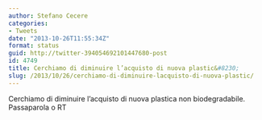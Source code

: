 ```yaml
---
author: Stefano Cecere
categories:
- Tweets
date: "2013-10-26T11:55:34Z"
format: status
guid: http://twitter-394054692101447680-post
id: 4749
title: Cerchiamo di diminuire l’acquisto di nuova plastic&#8230;
slug: /2013/10/26/cerchiamo-di-diminuire-lacquisto-di-nuova-plastic/
---
```


Cerchiamo di diminuire l’acquisto di nuova plastica non biodegradabile. Passaparola o RT